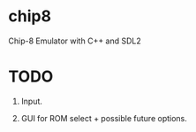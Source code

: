 chip8
=====

Chip-8 Emulator with C++ and SDL2



# TODO

1. Input.

2. GUI for ROM select +  possible future options.